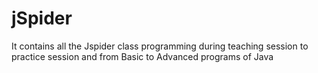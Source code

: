 # jSpider

It contains all the Jspider class programming during teaching session to practice session and from Basic to Advanced programs of Java
